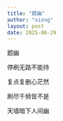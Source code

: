 ```yaml
---
title: "题幽"
author: "xiong"
layout: post
date: 2025-06-29
---
```


题幽

停刷无路不能持

复点复删心茫然

刷尽千频皆不是

天墙暗下人间幽
